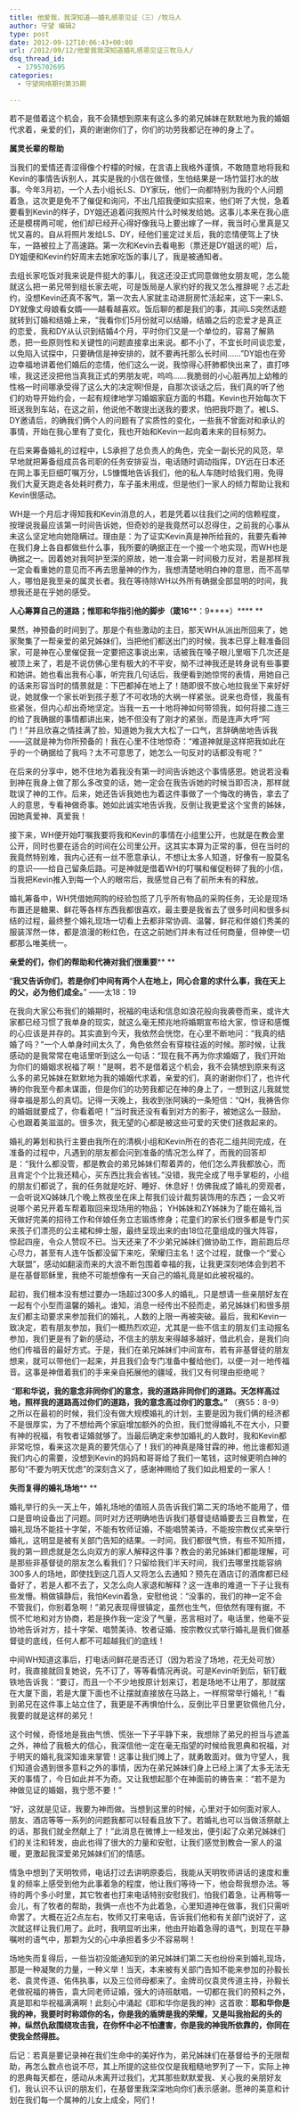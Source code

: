 ```yaml
---
title: 他爱我，我深知道——婚礼感恩见证（三）/牧马人
author: 守望 编辑2
type: post
date: 2012-09-12T10:06:43+00:00
url: /2012/09/12/他爱我我深知道婚礼感恩见证三牧马人/
dsq_thread_id:
  - 1795702695
categories:
  - 守望网络期刊第35期

---
```

若不是借着这个机会，我不会猜想到原来有这么多的弟兄姊妹在默默地为我的婚姻代求着，亲爱的们，真的谢谢你们了，你们的功劳我都记在神的身上了。<!--more-->

**属灵长辈的帮助**

当我们的爱情还青涩得像个柠檬的时候，在言语上我格外谨慎，不敢随意地将我和Kevin的事情告诉别人，其实是我的小信在做怪，生怕结果是一场竹篮打水的故事。今年3月初，一个人去小组长LS、DY家玩，他们一向都特别为我的个人问题着急，这次更是免不了催促和询问，不出几招我便如实招来，他们听了大悦，急着要看到Kevin的样子，DY姐还追着问我照片什么时候发给她。这事儿本来在我心底还是模楞两可呢，他们却已经开心得好像我马上要出嫁了一样，我当时心里真是又忧又喜的。自从将照片发给LS、DY，经他们鉴定过关后，我的恋情便驾上了快车，一路被拉上了高速路。第一次和Kevin去看电影（票还是DY姐送的呢）后，DY姐便和Kevin约好周末去她家吃饭的事儿了，我是被通知者。

去组长家吃饭对我来说是件挺大的事儿，我这还没正式同意做他女朋友呢，怎么能就这么把一弟兄带到组长家去呢，可是饭局是人家约好的我又怎么推辞呢？忐忑赴约，没想Kevin还真不客气，第一次去人家就主动进厨房忙活起来，这下一来LS、DY就像丈母娘看女婿——越看越喜欢。饭后聊的都是我们的事，其间LS突然话题就转到订婚和结婚上来，“我看你们5月份就可以结婚，结婚之后的恋爱才是真正的恋爱，我和DY从认识到结婚4个月，平时你们又是一个单位的，容易了解熟悉，把一些原则性和关键性的问题直接拿出来说。都不小了，不宜长时间谈恋爱，以免陷入试探中，只要确信是神安排的，就不要再托那么长时间……”DY姐也在旁边幸福地讲着他们婚后的恋情，他们这么一说，我惊得心肝肺都快出来了，直打哆嗦，我这还没把他当真我正式的男朋友呢，呜呜……我脆弱的小心脏再加上幼稚的性格一时间哪承受得了这么大的决定啊!但是，自那次谈话之后，我们真的听了他们的劝导开始约会，一起有规律地学习婚姻家庭方面的书籍。Kevin也开始每次下班送我到车站，在这之前，他说他不敢提出送我的要求，怕把我吓跑了。被LS、DY邀请后，的确我们俩个人的问题有了实质性的变化，一些我不曾面对和承认的事情，开始在我心里有了变化，我也开始和Kevin一起向着未来的目标努力。

在后来筹备婚礼的过程中，LS承担了总负责人的角色，完全一副长兄的风范，早早地就把筹备组成员各司职的任务安排妥当，电话随时调动指挥，DY远在日本还在网上事无巨细叮嘱万分，LS慷慨地告诉我们，他的私人车随时给我们用，免得我们大夏天跑走各处耗时费力，车子虽未用成，但是他们一家人的倾力帮助让我和Kevin很感动。

WH是一个月后才得知我和Kevin消息的人，若是凭着以往我们之间的信赖程度，按理说我最应该第一时间告诉她，但奇妙的是我竟然可以忍得住，之前我的心事从未这么坚定地向她隐瞒过。理由是：为了证实Kevin真是神所给我的，我要先看神在我们身上各自都做些什么事，我所要的确据正在一个接一个地实现，而WH也是确据之一。因着她对我呵护至深的原故，她一准会第一时间极力反对，若是那样我一定会看重她的意见而不再去思量神的作为，我想清楚地明白神的意思，而不高举人，哪怕是我至亲的属灵长者。我在等待除WH以外所有确据全部显明的时间，我想我还是在乎她的感受。

**人心筹算自己的道路；惟耶和华指引他的脚步（箴16****：9****）**** **

果然，神预备的时间到了。那是个有些激动的主日，那天WH从派出所回来了，她家聚集了一帮亲爱的弟兄姊妹们，当把他们都送出门的时候，我本已穿上鞋准备回家，可是神在心里催促我一定要把这事说出来，话被我在嗓子眼儿里咽下几次还是被顶上来了，若是不说仿佛心里有极大的不平安，拗不过神我还是转身说有些事要和她讲。她也看出我有心事，听完我几句话后，我便看到她惊愕的表情，用她自己的话来形容当时的情景就是：下巴都掉在地上了！随即很不放心地拉我坐下来好好说，她就像一个家长听到孩子惹了不可收场的大祸一样紧张。说来也奇怪，我虽有些紧张，但内心却出奇地坚定。当我一五一十地将神如何带领我，如何将接二连三的给了我确据的事情都讲出来，她不但没有了刚才的紧张，而是连声大呼“阿门！”并且欣喜之情挂满了脸，知道她为我大大松了一口气，言辞确凿地告诉我——这就是神为你所预备的！我在心里不住地惊奇：“难道神就是这样把我如此在乎的一个确据给了我吗？太不可意思了，她怎么一句反对的话都没有呢？”

在后来的分享中，她不住地为着我没有第一时间告诉她这个事情感恩。她说若没看到神在我身上做了那么多改变的话，她一定会在我告诉她的时候当即否决，那样就耽误了神的工作。后来，她还告诉我她也为着这件事做了一个悔改的祷告，拿去了人的意思，专看神做奇事。她如此诚实地告诉我，反倒让我更爱这个宝贵的姊妹，因她真爱神、真爱我！

接下来，WH便开始叮嘱我要将我和Kevin的事情在小组里公开，也就是在教会里公开，同时也要在适合的时间在公司里公开。这其实本算为正常的事，但在当时的我竟然特别难，我内心还有一丝不愿意承认，不想让太多人知道，好像有一股莫名的意识——给自己留条后路。可是神就是借着WH的叮嘱和催促粉碎了我的小信，当我把Kevin推入到每一个人的眼帘后，我感觉自己有了前所未有的释放。

婚礼筹备中，WH凭借她网购的经验包揽了几乎所有物品的采购任务，无论是现场布置还是糖果、鲜花等各样东西我都很喜欢，最主要是我省去了很多时间和很多纠结的过程，最终整个婚礼现场一切看上去都非常协调、温馨，鲜花和伴娘们秀美的服装浑然一体，都是浪漫的粉红色，在这之前她们并未有过任何商量，但神使一切都那么唯美统一。

**亲爱的们，你们的帮助和代祷对我们很重要**** **

“**我又告诉你们，若是你们中间有两个人在地上，同心合意的求什么事，我在天上的父，必为他们成全。**” ——太18：19

在我向大家公布我们的婚期时，祝福的电话和信息如浪花般向我袭卷而来，或许大家都已经习惯了我单身的现实，就这么毫无预兆地将婚期宣布给大家，惊讶和感慨的心应该是并存的。其实直到今天，我依然会恍惚，在心里不断地问：“我真的结婚了吗？”一个人单身时间太久了，角色依然会有穿梭往返的时候。那时候，让我感动的是我常常在电话里听到这么一句话：“现在我不再为你求婚姻了，我们开始为你们的婚姻求祝福了啊！”是啊，若不是借着这个机会，我不会猜想到原来有这么多的弟兄姊妹在默默地为我的婚姻代求着，亲爱的们，真的谢谢你们了，也许代祷的你我至今都未谋面，但是你们的功劳我都记在神的身上了，一想到这儿我就觉得幸福是那么的真切。记得一天晚上，我收到张阿姨的一条短信：“QH，我祷告你的婚姻就要成了，你看着吧！”当时我还没有看到对方的影子，被她这么一鼓励，心也跟着美滋滋的。很多次，我无望的心都是被这些可爱的天使们拯救起来的。

婚礼的筹划和执行主要由我所在的清枫小组和Kevin所在的杏花二组共同完成，在准备的过程中，凡遇到的朋友都会问到准备的情况怎么样了，而我的回答却是：“我什么都没管，都是教会的弟兄姊妹们帮着弄的，他们怎么弄我都放心，而且肯定个个比我还精心，买东西比我会省钱。”没错，我完全成了甩手掌柜的，小组的朋友们都说了，我的任务就是吃好、睡好、休息好！仿佛我成了婚礼的旁观者，一会听说XQ姊妹几个晚上熬夜坐在床上帮我们设计裁剪装饰用的东西；一会又听说哪个弟兄开着车帮着取回来现场用的物品； YH姊妹和ZY姊妹为了能在婚礼当天做好完美的招待工作和伴娘任务立志锻炼修身；花童们的家长们很多都是专门买来孩子们漂亮的公主裙和绅士服，最终呈现出来的由18位花童组成的强大阵容，惊起四座，令众人赞叹不已。当天还来了不少弟兄姊妹们做协助工作，跑前跑后尽心尽力，甚至有人连午饭都没留下来吃，荣耀归主名！这个过程，就像一个“爱心大联盟”，感动如翻滚而来的大浪不断包围着幸福的我，让我更深刻地体会到若不是在基督耶稣里，我绝不可能想像有一天自己的婚礼竟是如此被祝福的。

起初，我们根本没有想过要办一场超过300多人的婚礼，只是想请一些亲朋好友在一起有个小型而温馨的婚礼。谁知，消息一经传出不胫而走，弟兄姊妹们和很多朋友们都主动要求来参加我们的婚礼，人数的上限一再被突破。最后，我和Kevin一致决定，若有朋友参加，我们一概热烈欢迎，尤其是一些不信主的朋友们主动报名参加，我们更是有了新的感动，不信主的朋友来得越多越好，借此机会，是我们向他们传福音的最好方式。于是，我们在弟兄姊妹们中间宣布，若有非基督徒的朋友想来，就可以带他们一起来，并且我们会专门准备中餐给他们，以便一对一地传福音。这事是神借着我们的手来亲自拓展他的疆域，我们又有何理由拒绝呢？

<p align="left">
   “<strong>耶和华说，我的意念非同你们的意念，我的道路非同你们的道路。天怎样高过地，照样我的道路高过你们的道路，我的意念高过你们的意念。”</strong> （赛55：8-9）之所以在最初的时候，我们没有做大规模婚礼的计划，主要是因为我们俩的经济都不是很厚实，为了不想给两个家庭增加额外的负担，我们觉得婚礼不在大小，只要有神的祝福，有牧者证婚就够了。当最后确定来参加婚礼的人数时，我和Kevin都非常吃惊，看来这次是真的要凭信心了！我们的神真是降甘霖的神，他比谁都知道我们内心的需要，没想到Kevin的妈妈和哥哥给了我们一笔钱，这时候更明白神的那句“不要为明天忧虑”的深刻含义了，感谢神赐给了我们如此相爱的一家人！
</p>

**失而复得的婚礼场地**** **

婚礼举行的头一天上午，婚礼场地的值班人员告诉我们第二天的场地不能用了，借口是音响设备出了问题。同时对方还明确地告诉我们基督徒结婚要去三自教堂，在婚礼现场不能挂十字架，不能有牧师证婚，不能唱赞美诗，不能按宗教仪式来举行婚礼，这明显是被有关部门告知的结果。一时间，我们都很气愤，有些不知所措，我的第一顾虑就是怎么向双方的家人解释这件事？教会的弟兄姊妹们都能理解，可是那些非基督徒的朋友怎么看我们？只留给我们半天时间，我们去哪里找能容纳300多人的场地，即使找到这几百人又将怎么去通知？预先在酒店订的酒席都已经备好了，若是人都不去了，又怎么向人家退和解释？这一连串的难道一下子让我有些发懵。稍做镇静后，我怕Kevin着急，安慰他说：“没事的，我们的神一定不会不管我们，你别着急啊！”弟兄表现得很镇定，虽然也生气，但依然有理有据，不慌不忙地和对方协商，若是换作我一定没了气量，恶言相对了。电话里，他毫不妥协地告诉对方，挂十字架、唱赞美诗、牧者证婚、按宗教仪式举行婚礼是我们做基督徒的底线，任何人都不可超越我们的底线！

中间WH知道这事后，打电话问鲜花是否还订（因为若没了场地，花无处可放）时，我直接就回复她说，先不订了，等等看情况再说。可是Kevin听到后，斩钉截铁地告诉我：“要订，而且一个不少地按原计划来订，若是场地不让用了，那就摆在大厦下面，若是大厦下面也不让摆就直接放在马路上，一样照常举行婚礼！”看到弟兄在这件事上站立住了，我更是不再惧怕什么，反倒比平日里更钦佩他几分，我要的就是这样的弟兄！

这个时候，奇怪地是我由气愤、慌张一下子平静下来，我想除了弟兄的担当与遮盖之外，神给了我极大的信心，我深信他一定在毫无指望的时候给我恩典和祝福，对于明天的婚礼我深知谁来掌管！这事让我们摊上了，就勇敢面对。做为守望人，我们知道会遇到很多意料之外的事情，因为在弟兄姊妹们身上已经上演了太多无法无天的事情了，今日如此并不为奇。又让我想起那个在神面前的祷告来：“若不是为神做见证的婚姻，我宁愿不要！”

“好，这就是见证，我要为神而做。当想到这里的时候，心里对于如何面对家人、朋友、酒店等等一系列的问题我都可以轻看且放下了。若婚礼也可以当做活祭献上的话，那我们就全然献上了！”此消息在微博上一经发出，便引起了众弟兄姊妹们们的关注和转发，由此也得了很大的力量和安慰，让我们感觉到教会一家人的温暖，更激起我深爱弟兄姊妹们们的情感。

情急中想到了天明牧师，电话打过去讲明原委后，我能从天明牧师讲话的速度和重复的频率上感受到他为此事着急的程度，他让我们等待一下，他会帮我想办法。等待的两个多小时里，其它牧者也打来电话特别安慰我们，怕我们着急，让再稍等一会儿，有了牧者的帮助，我俩一点也不为此着急，心里知道神在做事，我们只需听命罢了。大概在近2点左右，牧师又打来电话，告诉我们他和有关部门说好了，这次就这样让我们用了。此时，我明显听出来，他由开始着急得的语气，到现在平静嘱咐的语气中，那颗为父的心中承担着多少不容易啊！

<p align="left">
  场地失而复得后，一些当初没能通知到的弟兄姊妹们第二天也纷纷来到婚礼现场，那是一种凝聚的力量，一种义举！当天，本来被有关部门告知不能来参加的孙毅长老、袁灵传道、佑伟执事，以及三位师母都来了。金牌司仪袁灵传道主持，孙毅长老做祝福的祷告，袁大同老师证婚，强大的诗班献唱，一切都在我们的预料之外，真是耶和华祝福满满啊！此刻心中涌起《耶和华你是我的神》这首歌：<strong>耶和华你是我的神，我要时时称颂你的名，你是我的盾牌是我的荣耀，又是叫我抬起的头的神，纵然仇敌围绕攻击我，在你怀中必不怕遭害，你是我的神我所依靠的，你同在使我全然得胜。</strong><strong> </strong>
</p>

后记：若真是要记录神在我们生命中的美好作为，弟兄姊妹们在基督给予的无限帮助，再怎么数点也说不尽，其上所提的这些仅仅是我粗糙地罗列了一下，实际上神的恩典每天都在，感动从未离开过我们，尤其那些默默爱我、关心我的亲朋好友们，我认识不认识的朋友们，在基督里我深深地向你们表示感谢。愿神的美意和计划在我们每一个属神的儿女上成全，阿们！